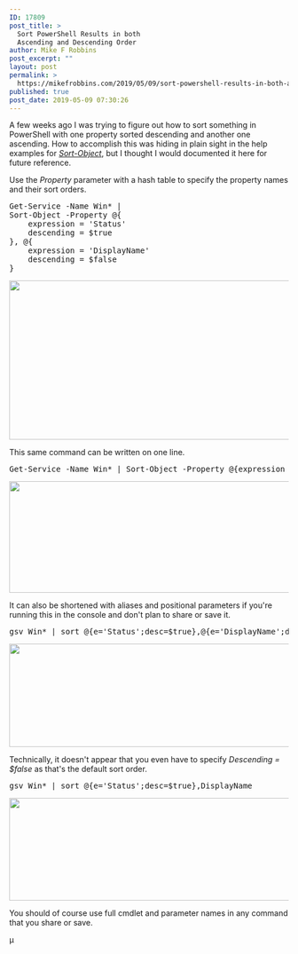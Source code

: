 ```yaml
---
ID: 17809
post_title: >
  Sort PowerShell Results in both
  Ascending and Descending Order
author: Mike F Robbins
post_excerpt: ""
layout: post
permalink: >
  https://mikefrobbins.com/2019/05/09/sort-powershell-results-in-both-ascending-and-descending-order/
published: true
post_date: 2019-05-09 07:30:26
---
```

A few weeks ago I was trying to figure out how to sort something in PowerShell with one property sorted descending and another one ascending. How to accomplish this was hiding in plain sight in the help examples for <a href="https://docs.microsoft.com/en-us/powershell/module/microsoft.powershell.utility/sort-object"><em>Sort-Object</em></a>, but I thought I would documented it here for future reference.

Use the <em>Property</em> parameter with a hash table to specify the property names and their sort orders.
<pre class="lang:ps decode:true">Get-Service -Name Win* |
Sort-Object -Property @{
    expression = 'Status'
    descending = $true
}, @{
    expression = 'DisplayName'
    descending = $false
}</pre>
<a href="https://mikefrobbins.com/wp-content/uploads/2019/05/sort-multiple-orders1a.jpg"><img class="alignnone size-full wp-image-17813" src="https://mikefrobbins.com/wp-content/uploads/2019/05/sort-multiple-orders1a.jpg" alt="" width="859" height="287" /></a>

This same command can be written on one line.
<pre class="lang:ps decode:true">Get-Service -Name Win* | Sort-Object -Property @{expression = 'Status';descending = $true}, @{expression = 'DisplayName';descending = $false}</pre>
<a href="https://mikefrobbins.com/wp-content/uploads/2019/05/sort-multiple-orders2a.jpg"><img class="alignnone size-full wp-image-17817" src="https://mikefrobbins.com/wp-content/uploads/2019/05/sort-multiple-orders2a.jpg" alt="" width="859" height="201" /></a>

It can also be shortened with aliases and positional parameters if you're running this in the console and don't plan to share or save it.
<pre class="lang:ps decode:true">gsv Win* | sort @{e='Status';desc=$true},@{e='DisplayName';desc=$false}</pre>
<a href="https://mikefrobbins.com/wp-content/uploads/2019/05/sort-multiple-orders3a.jpg"><img class="alignnone size-full wp-image-17818" src="https://mikefrobbins.com/wp-content/uploads/2019/05/sort-multiple-orders3a.jpg" alt="" width="859" height="186" /></a>

Technically, it doesn't appear that you even have to specify <em>Descending = $false</em> as that's the default sort order.
<pre class="lang:ps decode:true">gsv Win* | sort @{e='Status';desc=$true},DisplayName</pre>
<a href="https://mikefrobbins.com/wp-content/uploads/2019/05/sort-multiple-orders4a.jpg"><img class="alignnone size-full wp-image-17822" src="https://mikefrobbins.com/wp-content/uploads/2019/05/sort-multiple-orders4a.jpg" alt="" width="859" height="185" /></a>

You should of course use full cmdlet and parameter names in any command that you share or save.

µ